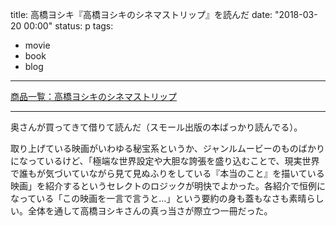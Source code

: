title: 高橋ヨシキ『高橋ヨシキのシネマストリップ』を読んだ
date: "2018-03-20 00:00"
status: p
tags:
- movie
- book
- blog
---

 [商品一覧：高橋ヨシキのシネマストリップ](http://www.small-light.com/books/book047.html)

---

奥さんが買ってきて借りて読んだ（スモール出版の本ばっかり読んでる）。

取り上げている映画がいわゆる秘宝系というか、ジャンルムービーのものばかりになっているけど、「極端な世界設定や大胆な誇張を盛り込むことで、現実世界で誰もが気づいていながら見て見ぬふりをしている『本当のこと』を描いている映画」を紹介するというセレクトのロジックが明快でよかった。各紹介で恒例になっている「この映画を一言で言うと…」という要約の身も蓋もなさも素晴らしい。全体を通して高橋ヨシキさんの真っ当さが際立つ一冊だった。
